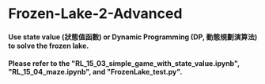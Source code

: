 # Frozen-Lake-2-Advanced
#### Use state value (狀態值函數) or Dynamic Programming (DP, 動態規劃演算法) to solve the frozen lake.
#### Please refer to the "RL_15_03_simple_game_with_state_value.ipynb", "RL_15_04_maze.ipynb", and "FrozenLake_test.py".
